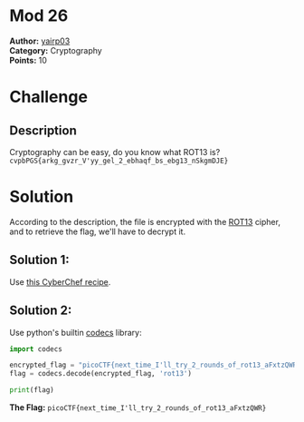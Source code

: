 # Mod 26
**Author:** [yairp03](https://github.com/yairp03)  
**Category:** Cryptography  
**Points:**  10

# Challenge
## Description
Cryptography can be easy, do you know what ROT13 is? `cvpbPGS{arkg_gvzr_V'yy_gel_2_ebhaqf_bs_ebg13_nSkgmDJE}`

# Solution
According to the description, the file is encrypted with the [ROT13](https://en.wikipedia.org/wiki/ROT13) cipher, and to retrieve the flag, we'll have to decrypt it.
## Solution 1:
Use [this CyberChef recipe](https://gchq.github.io/CyberChef/#recipe=ROT13(true,true,false,13)).
## Solution 2:
Use python's builtin [codecs](https://docs.python.org/3/library/codecs.html) library:
```py
import codecs

encrypted_flag = "picoCTF{next_time_I'll_try_2_rounds_of_rot13_aFxtzQWR}"
flag = codecs.decode(encrypted_flag, 'rot13')

print(flag)
```

**The Flag:** `picoCTF{next_time_I'll_try_2_rounds_of_rot13_aFxtzQWR}`
